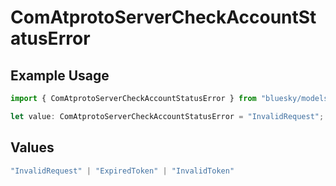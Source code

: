 # ComAtprotoServerCheckAccountStatusError

## Example Usage

```typescript
import { ComAtprotoServerCheckAccountStatusError } from "bluesky/models/errors";

let value: ComAtprotoServerCheckAccountStatusError = "InvalidRequest";
```

## Values

```typescript
"InvalidRequest" | "ExpiredToken" | "InvalidToken"
```